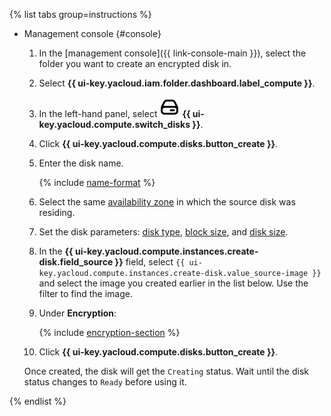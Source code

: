 {% list tabs group=instructions %}

- Management console {#console}

   1. In the [management console]({{ link-console-main }}), select the folder you want to create an encrypted disk in.
   1. Select **{{ ui-key.yacloud.iam.folder.dashboard.label_compute }}**.
   1. In the left-hand panel, select ![image](../../_assets/console-icons/hard-drive.svg) **{{ ui-key.yacloud.compute.switch_disks }}**.
   1. Click **{{ ui-key.yacloud.compute.disks.button_create }}**.
   1. Enter the disk name.

      {% include [name-format](../name-format.md) %}

   1. Select the same [availability zone](../../overview/concepts/geo-scope.md) in which the source disk was residing.
   1. Set the disk parameters: [disk type](../../compute/concepts/disk.md#disks_types), [block size](../../compute/concepts/disk.md#maximum-disk-size), and [disk size](../../compute/concepts/disk.md#maximum-disk-size).
   1. In the **{{ ui-key.yacloud.compute.instances.create-disk.field_source }}** field, select `{{ ui-key.yacloud.compute.instances.create-disk.value_source-image }}` and select the image you created earlier in the list below. Use the filter to find the image.
   1. Under **Encryption**:

      {% include [encryption-section](encryption-section.md) %}

   1. Click **{{ ui-key.yacloud.compute.disks.button_create }}**.

   Once created, the disk will get the `Creating` status. Wait until the disk status changes to `Ready` before using it.

{% endlist %}
